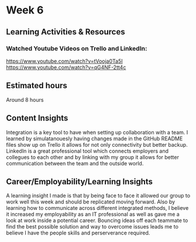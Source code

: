 # Week 6

## Learning Activities & Resources

### Watched Youtube Videos on Trello and LinkedIn:

https://www.youtube.com/watch?v=tVooja0Ta5I
https://www.youtube.com/watch?v=qG4NF-2tt4c


## Estimated hours
Around 8 hours

## Content Insights
Integration is a key tool to have when setting up collaboration with a team. I learned by simulatanouesly having changes made in the GitHub README files show up on Trello it allows for not only connectivity but better backup. LinkedIn is a great professional 
tool which connects employers and collegues to each other and by linking with my group it allows for better communication between the team and the outside world.


## Career/Employability/Learning Insights
A learning insight I made is that by being face to face it allowed our group to work well this week and should be replicated moving forward. Also by learning how to communicate across different integrated methods, I believe it increased my employability as an
IT professional as well as gave me a look at work inside a potential career. Bouncing ideas off each teammate to find the best possible solution and way to overcome issues leads me to believe I have the people skills and perserverance required. 
